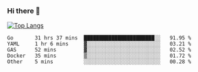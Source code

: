 ### Hi there 👋

<!--
**3Xpl0it3r/3Xpl0it3r** is a ✨ _special_ ✨ repository because its `README.md` (this file) appears on your GitHub profile.

Here are some ideas to get you started:

- 🔭 I’m currently working on ...
- 🌱 I’m currently learning ...
- 👯 I’m looking to collaborate on ...
- 🤔 I’m looking for help with ...
- 💬 Ask me about ...
- 📫 How to reach me: ...
- 😄 Pronouns: ...
- ⚡ Fun fact: ...
-->


[![Top Langs](https://github-readme-stats.vercel.app/api/top-langs/?username=3Xpl0it3r&layout=compact)](https://github.com/3Xpl0it3r/3Xpl0it3r)

<!--START_SECTION:waka-->
```text
Go       31 hrs 37 mins  ███████████████████████░░   91.95 % 
YAML     1 hr 6 mins     ▓░░░░░░░░░░░░░░░░░░░░░░░░   03.21 % 
GAS      52 mins         ▓░░░░░░░░░░░░░░░░░░░░░░░░   02.52 % 
Docker   35 mins         ▒░░░░░░░░░░░░░░░░░░░░░░░░   01.72 % 
Other    5 mins          ░░░░░░░░░░░░░░░░░░░░░░░░░   00.28 % 
```
<!--END_SECTION:waka-->
